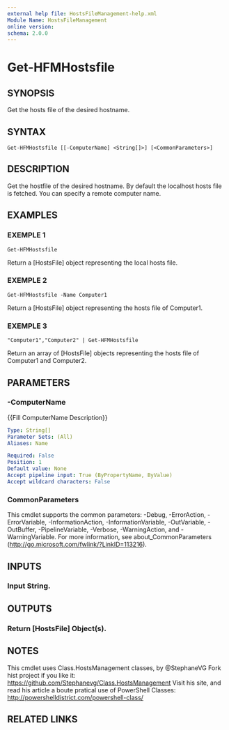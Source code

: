 ```yaml
---
external help file: HostsFileManagement-help.xml
Module Name: HostsFileManagement
online version:
schema: 2.0.0
---
```


# Get-HFMHostsfile

## SYNOPSIS
Get the hosts file of the desired hostname.

## SYNTAX

```
Get-HFMHostsfile [[-ComputerName] <String[]>] [<CommonParameters>]
```

## DESCRIPTION
Get the hostfile of the desired hostname.
By default the localhost hosts file is fetched.
You can specify a remote computer name.

## EXAMPLES

### EXEMPLE 1
```
Get-HFMHostsfile
```

Return a \[HostsFile\] object representing the local hosts file.

### EXEMPLE 2
```
Get-HFMHostsfile -Name Computer1
```

Return a \[HostsFile\] object representing the hosts file of Computer1.

### EXEMPLE 3
```
"Computer1","Computer2" | Get-HFMHostsfile
```

Return an array of \[HostsFile\] objects representing the hosts file of Computer1 and Computer2.

## PARAMETERS

### -ComputerName
{{Fill ComputerName Description}}

```yaml
Type: String[]
Parameter Sets: (All)
Aliases: Name

Required: False
Position: 1
Default value: None
Accept pipeline input: True (ByPropertyName, ByValue)
Accept wildcard characters: False
```

### CommonParameters
This cmdlet supports the common parameters: -Debug, -ErrorAction, -ErrorVariable, -InformationAction, -InformationVariable, -OutVariable, -OutBuffer, -PipelineVariable, -Verbose, -WarningAction, and -WarningVariable.
For more information, see about_CommonParameters (http://go.microsoft.com/fwlink/?LinkID=113216).

## INPUTS

### Input String.
## OUTPUTS

### Return [HostsFile] Object(s).
## NOTES
This cmdlet uses Class.HostsManagement classes, by @StephaneVG
Fork hist project if you like it: https://github.com/Stephanevg/Class.HostsManagement
Visit his site, and read his article a boute pratical use of PowerShell Classes: http://powershelldistrict.com/powershell-class/

## RELATED LINKS
